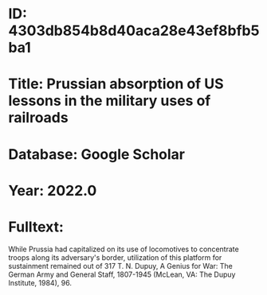 # ID: 4303db854b8d40aca28e43ef8bfb5ba1
# Title: Prussian absorption of US lessons in the military uses of railroads
# Database: Google Scholar
# Year: 2022.0
# Fulltext:
While Prussia had capitalized on its use of locomotives to concentrate troops along its adversary's border, utilization of this platform for sustainment remained out of 317 T. N. Dupuy, A Genius for War: The German Army and General Staff, 1807-1945 (McLean, VA: The Dupuy Institute, 1984), 96.